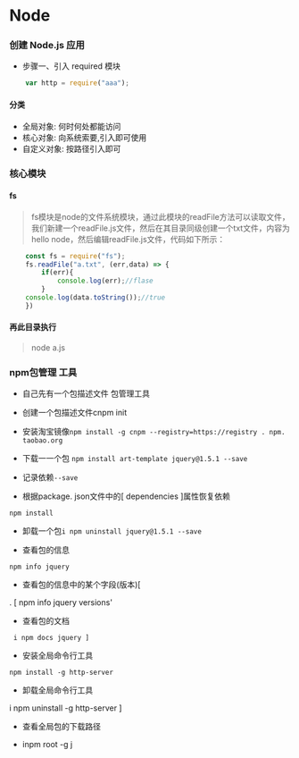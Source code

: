 # Node


### 创建 Node.js 应用
* 步骤一、引入 required 模块
```js
    var http = require("aaa");
```
#### 分类

* 全局对象: 何时何处都能访问
* 核心对象: 向系统索要,引入即可使用
* 自定义对象: 按路径引入即可

### 核心模块
#### fs
>fs模块是node的文件系统模块，通过此模块的readFile方法可以读取文件，我们新建一个readFile.js文件，然后在其目录同级创建一个txt文件，内容为hello node，然后编辑readFile.js文件，代码如下所示：
```js
    const fs = require("fs");
    fs.readFile("a.txt", (err,data) => {
        if(err){
            console.log(err);//flase
        }
    console.log(data.toString());//true
    })
```
#### 再此目录执行
>node a.js
### npm包管理 工具

* 自己先有一个包描述文件 包管理工具

* 创建一个包描述文件cnpm init

* 安装淘宝镜像``npm install -g cnpm --registry=https://registry . npm. taobao.org``
*   下载一一个包 ``npm install art-template jquery@1.5.1 --save``

- 记录依赖``--save``

* 根据package. json文件中的[ dependencies ]属性恢复依赖

``npm install``

* 卸载一个包``i npm uninstall jquery@1.5.1 --save``

* 查看包的信息

``npm info jquery``

* 查看包的信息中的某个字段(版本)[

. [ npm info jquery versions'

* 查看包的文档

`` i npm docs jquery ]``

* 安装全局命令行工具

``npm install -g http-server``

* 卸载全局命令行工具

i npm uninstall -g http-server ]

* 查看全局包的下载路径

- inpm root -g j
